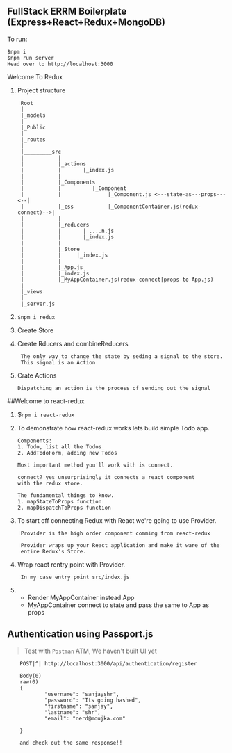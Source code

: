 ## FullStack ERRM Boilerplate (Express+React+Redux+MongoDB)

To run:

    $npm i
    $npm run server
    Head over to http://localhost:3000


Welcome To Redux
1. Project structure
    
        Root
        |
        |_models
        |
        |_Public
        |
        |_routes
        |
        |_________src
        |           |
        |           |_actions
        |           |       |_index.js
        |           |
        |           |_Components
        |           |          |_Component
        |           |               |_Component.js <---state-as---props---<--|
        |           |_css           |_ComponentContainer.js(redux-connect)-->|
        |           |
        |           |_reducers
        |           |       | ....n.js
        |           |       |_index.js
        |           |
        |           |_Store
        |           |     |_index.js
        |           |
        |           |_App.js
        |           |_index.js
        |           |_MyAppContainer.js(redux-connect|props to App.js)
        |
        |_views
        |
        |_server.js

2.  `$npm i redux`
3.  Create Store
4.  Create Rducers and combineReducers

         The only way to change the state by seding a signal to the store.
         This signal is an Action
5.  Crate Actions

        Dispatching an action is the process of sending out the signal

##Welcome to react-redux

1.  $`npm i react-redux `
2.  To demonstrate how react-redux works lets build simple Todo app.

        Components:
        1. Todo, list all the Todos
        2. AddTodoForm, adding new Todos

        Most important method you'll work with is connect.

        connect? yes unsurprisingly it connects a react component
        with the redux store.

        The fundamental things to know.
        1. mapStateToProps function
        2. mapDispatchToProps function

3. To start off connecting Redux with React we're going to use Provider.

        Provider is the high order component comming from react-redux

        Provider wraps up your React application and make it ware of the
        entire Redux's Store.

4. Wrap react rentry point with Provider.

        In my case entry point src/index.js

5.  * Render MyAppContainer instead App
    * MyAppContainer connect to state and pass the same to App as props



## Authentication using Passport.js

> Test with `Postman` ATM, We haven't built UI yet

        POST|^| http://localhost:3000/api/authentication/register

        Body(0)
        raw(0)
        {
                "username": "sanjayshr",
                "password": "Its going hashed",
                "firstname": "sanjay",
                "lastname": "shr",
                "email": "nerd@moujka.com"

        }

        and check out the same response!!
        
